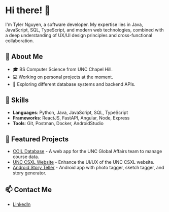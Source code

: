 # Hi there! 👋

I'm Tyler Nguyen, a software developer. My expertise lies in Java, JavaScript, SQL, TypeScript, and modern web technologies, combined with a deep understanding of UX/UI design principles and cross-functional collaboration.

## 🌟 About Me
- 🎓 BS Computer Science from UNC Chapel Hill.
- 💻 Working on personal projects at the moment.
- 🔭 Exploring different database systems and backend APIs.

## 🚀 Skills
- **Languages**: Python, Java, JavaScript, SQL, TypeScript
- **Frameworks**: ReactJS, FastAPI, Angular, Node, Express
- **Tools**: Git, Postman, Docker, AndroidStudio

## 📌 Featured Projects
- [COIL Database](https://github.com/tnguy101/coildb.git) - A web app for the UNC Global Affairs team to manage course data.
- [UNC CSXL Website](https://github.com/tnguy101/csxl-team-c7-organization) - Enhance the UI/UX of the UNC CSXL website.
- [Android Story Teller](https://github.com/username/android) - Android app with photo tagger, sketch tagger, and story generator.


## 📫 Contact Me
- [LinkedIn](https://www.linkedin.com/in/tyler-nguyen-95a524345)
